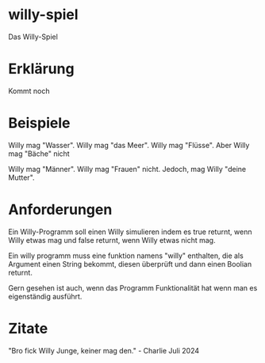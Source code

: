 # willy-spiel
Das Willy-Spiel


# Erklärung
Kommt noch


# Beispiele
Willy mag "Wasser".
Willy mag "das Meer".
Willy mag "Flüsse".
Aber Willy mag "Bäche" nicht

Willy mag "Männer".
Willy mag "Frauen" nicht.
Jedoch, mag Willy "deine Mutter".


# Anforderungen
Ein Willy-Programm soll einen Willy simulieren indem es true returnt, wenn Willy etwas mag und false returnt, wenn Willy etwas nicht mag.

Ein willy programm muss eine funktion namens "willy" enthalten, die als Argument einen String bekommt, diesen überprüft und dann einen Boolian returnt.

Gern gesehen ist auch, wenn das Programm Funktionalität hat wenn man es eigenständig ausführt.


# Zitate
"Bro fick Willy Junge, keiner mag den." - Charlie Juli 2024
